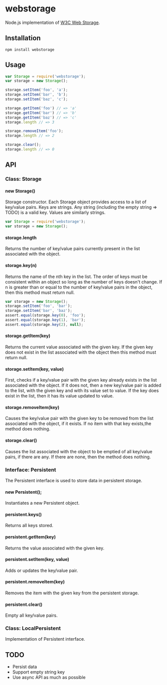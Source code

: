 # webstorage

Node.js implementation of [W3C Web Storage].

## Installation

```
npm install webstorage
```

## Usage

```js
var Storage = require('webstorage');
var storage = new Storage();

storage.setItem('foo', 'a');
storage.setItem('bar', 'b');
storage.setItem('baz', 'c');

storage.getItem('foo') // => 'a'
storage.getItem('bar') // => 'b'
storage.getItem('baz') // => 'c'
storage.length // => 3

storage.removeItem('foo');
storage.length // => 2

storage.clear();
storage.length // => 0
```
## API

### Class: Storage

#### new Storage()

Storage constructor. Each Storage object provides access to a list of key/value pairs. Keys are strings. Any string (including the empty string => TODO) is a valid key. Values are similarly strings.

```js
var Storage = require('webstorage');
var storage = new Storage();
```

#### storage.length

Returns the number of key/value pairs currently present in the list associated with the object.

#### storage.key(n)

Returns the name of the nth key in the list. The order of keys must be consistent within an object so long as the number of keys doesn't change. If n is greater than or equal to the number of key/value pairs in the object, then this method must return null.

```js
var storage = new Storage();
storage.setItem('foo', 'bar');
storage.setItem('bar', 'baz');
assert.equal(storage.key(0), 'foo');
assert.equal(storage.key(1), 'bar');
assert.equal(storage.key(2), null);
```

#### storage.getItem(key)

Returns the current value associated with the given key. If the given key does not exist in the list associated with the object then this method must return null.

#### storage.setItem(key, value)

First, checks if a key/value pair with the given key already exists in the list associated with the object. If it does not, then a new key/value pair is added to the list, with the given key and with its value set to value. If the key does exist in the list, then it has its value updated to value.

#### storage.removeItem(key)

Causes the key/value pair with the given key to be removed from the list associated with the object, if it exists. If no item with that key exists,the method does nothing.

#### storage.clear()

Causes the list associated with the object to be emptied of all key/value pairs, if there are any. If there are none, then the method does nothing.

### Interface: Persistent

The Persistent interface is used to store data in persistent storage.

#### new Persistent();

Instantiates a new Persistent object.

#### persistent.keys()

Returns all keys stored.

#### persistent.getItem(key)

Returns the value associated with the given key.

#### persistent.setItem(key, value)

Adds or updates the key/value pair.

#### persistent.removeItem(key)

Removes the item with the given key from the persistent storage.

#### persistent.clear()

Empty all key/value pairs.

### Class: LocalPersistent

Implementation of Persistent interface.

## TODO

- Persist data
- Support empty string key
- Use async API as much as possible


[W3C Web Storage]: http://www.w3.org/TR/webstorage/
